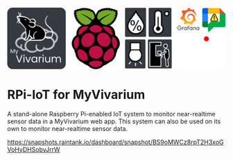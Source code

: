 ![Logo](https://github.com/myvivarium/RPi-IoT/blob/main/images/IoT_graphical_abstract-mod.webp)

# RPi-IoT for MyVivarium

A stand-alone Raspberry Pi-enabled IoT system to monitor near-realtime sensor data in a MyVivarium web app. This system can also be used on its own to monitor near-realtime sensor data.

https://snapshots.raintank.io/dashboard/snapshot/BS9oMWCz8rpT2H3xoGVoHyDHSobyJrrW
